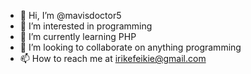 - 👋 Hi, I’m @mavisdoctor5
- 👀 I’m interested in programming
- 🌱 I’m currently learning PHP
- 💞️ I’m looking to collaborate on anything programming
- 📫 How to reach me at irikefeikie@gmail.com 

<!---
mavisdoctor5 is a ✨ special ✨ repository because its `README.md` (this file) appears on your GitHub profile.
You can click the Preview link to take a look at your changes.
--->
